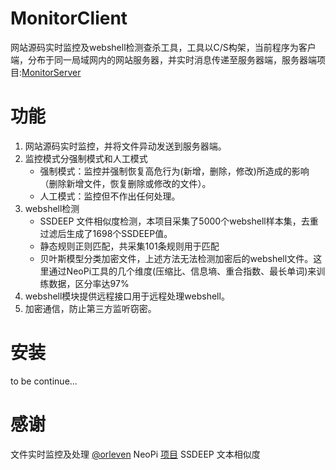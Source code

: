 # MonitorClient
网站源码实时监控及webshell检测查杀工具，工具以C/S构架，当前程序为客户端，分布于同一局域网内的网站服务器，并实时消息传递至服务器端，服务器端项目:[MonitorServer](https://github.com/0kami/MonitorServer)
# 功能
1. 网站源码实时监控，并将文件异动发送到服务器端。
2. 监控模式分强制模式和人工模式
   - 强制模式：监控并强制恢复高危行为(新增，删除，修改)所造成的影响（删除新增文件，恢复删除或修改的文件）。
   - 人工模式：监控但不作出任何处理。
3. webshell检测
    - SSDEEP 文件相似度检测，本项目采集了5000个webshell样本集，去重过滤后生成了1698个SSDEEP值。
    - 静态规则正则匹配，共采集101条规则用于匹配
    - 贝叶斯模型分类加密文件，上述方法无法检测加密后的webshell文件。这里通过NeoPi工具的几个维度(压缩比、信息墒、重合指数、最长单词)来训练数据，区分率达97%
4. webshell模块提供远程接口用于远程处理webshell。
5. 加密通信，防止第三方监听窃密。
 
# 安装
to be continue...

# 感谢
文件实时监控及处理 [@orleven](https://github.com/orleven)
NeoPi [项目](https://github.com/Neohapsis/NeoPI)
SSDEEP 文本相似度

